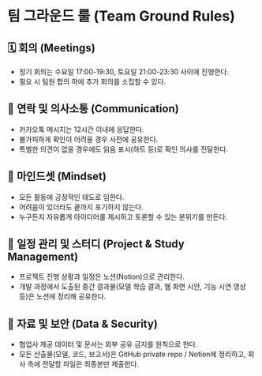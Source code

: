 # 팀 그라운드 룰 (Team Ground Rules)

## 🗓 회의 (Meetings)
- 정기 회의는 수요일 17:00-19:30, 토요일 21:00-23:30 사이에 진행한다.
- 필요 시 팀원 합의 하에 추가 회의를 소집할 수 있다.

## 💬 연락 및 의사소통 (Communication)
- 카카오톡 메시지는 12시간 이내에 응답한다.
- 불가피하게 확인이 어려울 경우 사전에 공유한다.
- 특별한 의견이 없을 경우에도 읽음 표시(하트 등)로 확인 의사를 전달한다.

## 🌱 마인드셋 (Mindset)
- 모든 활동에 긍정적인 태도로 임한다.
- 어려움이 있더라도 끝까지 포기하지 않는다.
- 누구든지 자유롭게 아이디어를 제시하고 토론할 수 있는 분위기를 만든다.

## 📌 일정 관리 및 스터디 (Project & Study Management)
- 프로젝트 진행 상황과 일정은 노션(Notion)으로 관리한다.
- 개발 과정에서 도출된 중간 결과물(모델 학습 결과, 웹 화면 시안, 기능 시연 영상 등)은 노션에 정리해 공유한다.

## 📂 자료 및 보안 (Data & Security)
- 협업사 제공 데이터 및 문서는 외부 공유 금지를 원칙으로 한다.
- 모든 산출물(모델, 코드, 보고서)은 GitHub private repo / Notion에 정리하고, 회사 측에 전달할 파일은 최종본만 제출한다.




